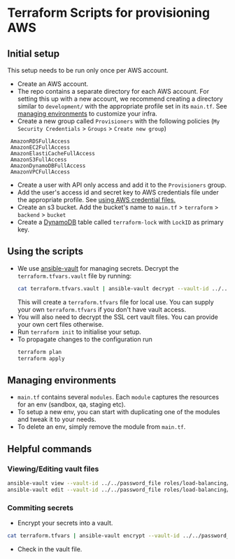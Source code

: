 # Terraform Scripts for provisioning AWS

## Initial setup

This setup needs to be run only once per AWS account.

- Create an AWS account.
- The repo contains a separate directory for each AWS account. For setting this up with a new account,
  we recommend creating a directory similar to `development/` with the appropriate profile set in its `main.tf`.
  See [managing environments](#managing-environments) to customize your infra.
- Create a new group called `Provisioners` with the following policies (`My Security Credentials` > `Groups` > `Create new group`)
 ```
  AmazonRDSFullAccess
  AmazonEC2FullAccess
  AmazonElastiCacheFullAccess
  AmazonS3FullAccess
  AmazonDynamoDBFullAccess
  AmazonVPCFullAccess
 ```
- Create a user with API only access and add it to the `Provisioners` group.
- Add the user's access id and secret key to AWS credentials file under the appropriate profile.
 See [using AWS credential files.](https://docs.aws.amazon.com/cli/latest/userguide/cli-configure-files.html)
- Create an s3 bucket. Add the bucket's name to `main.tf` > `terraform` > `backend` > `bucket`
- Create a [DynamoDB](https://docs.aws.amazon.com/amazondynamodb/latest/developerguide/getting-started-step-1.html) table
  called `terraform-lock` with `LockID` as primary key.

## Using the scripts

- We use [ansible-vault](https://docs.ansible.com/ansible/latest/user_guide/vault.html) for managing secrets. Decrypt the
  `terraform.tfvars.vault` file by running:
    ```bash
    cat terraform.tfvars.vault | ansible-vault decrypt --vault-id ../../password_file > terraform.tfvars
    ```
  This will create a `terraform.tfvars` file for local use. You can supply your own `terraform.tfvars` if you don't have vault access.
- You will also need to decrypt the SSL cert vault files. You can provide your own cert files otherwise.
- Run `terraform init` to initialise your setup.
- To propagate changes to the configuration run
    ```bash
    terraform plan
    terraform apply
    ```

## Managing environments

- `main.tf` contains several `modules`. Each `module` captures the resources for an env (sandbox, qa, staging etc).
- To setup a new env, you can start with duplicating one of the modules and tweak it to your needs.
- To delete an env, simply remove the module from `main.tf`.

## Helpful commands

### Viewing/Editing vault files

```bash
ansible-vault view --vault-id ../../password_file roles/load-balancing/vars/ssl-vault.yml
ansible-vault edit --vault-id ../../password_file roles/load-balancing/vars/ssl-vault.yml
```

### Commiting secrets

- Encrypt your secrets into a vault.
```bash
cat terraform.tfvars | ansible-vault encrypt --vault-id ../../password_file --output terraform.tfvars.vault
```
- Check in the vault file.
